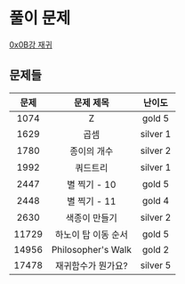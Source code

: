 # 풀이 문제

[0x0B강 재귀](https://www.acmicpc.net/workbook/view/7314)

## 문제들

| 문제  |      문제 제목      |  난이도  |
| :---: | :-----------------: | :------: |
| 1074  |          Z          |  gold 5  |
| 1629  |        곱셈         | silver 1 |
| 1780  |     종이의 개수     | silver 2 |
| 1992  |      쿼드트리       | silver 1 |
| 2447  |    별 찍기 - 10     |  gold 5  |
| 2448  |    별 찍기 - 11     |  gold 4  |
| 2630  |    색종이 만들기    | silver 2 |
| 11729 | 하노이 탑 이동 순서 |  gold 5  |
| 14956 | Philosopher's Walk  |  gold 2  |
| 17478 | 재귀함수가 뭔가요?  | silver 5 |
